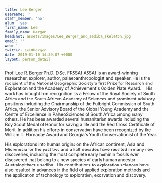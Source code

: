 ```yaml
---
title: Lee Berger
username: ''
staff_member: 'no'
alum: 'yes'
first_name: Lee
family_name: Berger
headshot: assets/images/Lee_Berger_and_sediba_skeleton.jpg
email: ''
web: ''
twitter: LeeRberger
date: 2019-01-10 14:39:07 +0000
layout: person_detail
---
```

Prof. Lee R. Berger Ph.D. D.Sc. FRSSAf ASSAf is an award-winning researcher, explorer, author, palaeoanthropologist and speaker. He is the recipient of the National Geographic Society's first Prize for Research and Exploration and the Academy of Achievement's Golden Plate Award.    His work has brought him recognition as a Fellow of the Royal Society of South Africa and the South African Academy of Sciences and prominent advisory positions including the Chairmanship of the Fulbright Commission of South Africa, the Senior Advisory Board of the Global Young Academy and the Centre of Excellence in PalaeoSciences of South Africa among many others. He has been awarded several humanitarian awards including the Boy Scout Medal of Honor for saving a life and the Red Cross Certificate of Merit. In addition his efforts in conservation have been recognized by the William T. Hornaday Award and Georgia's Youth Conservationist of the Year.

His explorations into human origins on the African continent, Asia and Micronesia for the past two and a half decades have resulted in many new discoveries, including the most complete early hominin fossils ever discovered that belong to a new species of early human ancestor -Australopithecus sediba.  His contributions to exploration sciences have also resulted in advances in the field of applied exploration methods and the application of technology to exploration, excavation and discovery.